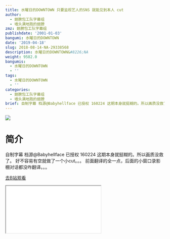 ```yaml
---
title: 水曜日的DOWNTOWN 只要监视艺人的SNS 就能见到本人 cut
author:
  - 翅膀包工队字幕组
  - 墙头满地跑的翅膀
zmz: 翅膀包工队字幕组
publishdate: '2001-01-03'
bangumi: 水曜日的DOWNTOWN
date: '2019-04-18'
slug: 2018-08-14-NA-29338568
description: 水曜日的DOWNTOWN&#8226;NA
weight: 9582.0
bangumis:
  - 水曜日的DOWNTOWN
  - ''
tags:
  - 水曜日的DOWNTOWN
  - ''
categories:
  - 翅膀包工队字幕组
  - 墙头满地跑的翅膀
brief: 自制字幕 档源@Babyhellface 已授权 160224 这期本身就挺糊的。所以画质没救了。 好不容易有空就做了一个小cut。。。 前面翻译的全一点，后面的小窗口录影棚对话都没咋翻译。。。
---
```

![](https://i.imgur.com/69ExMMj.jpg)
# 简介  
自制字幕
档源@Babyhellface 已授权
160224 这期本身就挺糊的。所以画质没救了。
好不容易有空就做了一个小cut。。。
前面翻译的全一点，后面的小窗口录影棚对话都没咋翻译。。。  

[去B站观看](https://www.bilibili.com/video/av29338568/)
<div class ="resp-container"><iframe class="testiframe" src="//player.bilibili.com/player.html?aid=29338568"", scrolling="no", allowfullscreen="true" > </iframe></div> 
